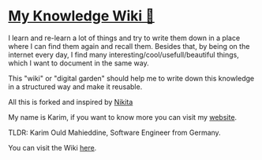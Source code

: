 # [My Knowledge Wiki 🌿](https://wiki.karimould.dev)

I learn and re-learn a lot of things and try to write them down in a place where I can find them again and recall them.
Besides that, by being on the internet every day, I find many interesting/cool/usefull/beautiful things, which I want to document in the same way.

This "wiki" or "digital garden" should help me to write down this knowledge in a structured way and make it reusable.

All this is forked and inspired by [Nikita](https://wiki.nikiv.dev/)

My name is Karim, if you want to know more you can visit my [website](https://www.karimould.dev).

TLDR: Karim Ould Mahieddine, Software Engineer from Germany.

You can visit the Wiki [here](https://karimould.github.io/knowledge/).
